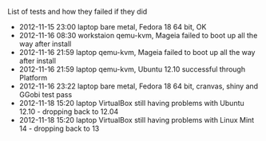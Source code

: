 List of tests and how they failed if they did
* 2012-11-15 23:00 laptop bare metal, Fedora 18 64 bit, OK
* 2012-11-16 08:30 workstaion qemu-kvm, Mageia failed to boot up all the way after install
* 2012-11-16 21:59 laptop qemu-kvm, Mageia failed to boot up all the way after install
* 2012-11-16 21:59 laptop qemu-kvm, Ubuntu 12.10 successful through Platform
* 2012-11-16 23:22 laptop bare metal, Fedora 18 64 bit, cranvas, shiny and GGobi test pass
* 2012-11-18 15:20 laptop VirtualBox still having problems with Ubuntu 12.10 - dropping back to 12.04
* 2012-11-18 15:20 laptop VirtualBox still having problems with Linux Mint 14 - dropping back to 13
